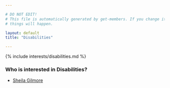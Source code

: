 ```yaml
---

# DO NOT EDIT!
# This file is automatically generated by get-members. If you change it, bad
# things will happen.

layout: default
title: "Disabilities"

---
```


{% include interests/disabilities.md %}

### Who is interested in Disabilities?


* [Sheila Gilmore](members/sheila-gilmore.html)
